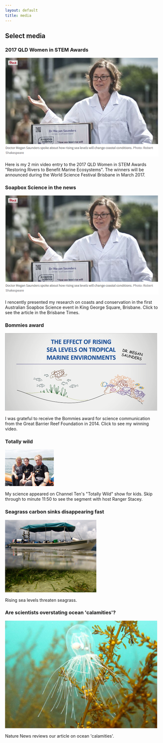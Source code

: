 ```yaml
---
layout: default
title: media
---
```


## Select media

<div class = "image_projpage">
<h3> 2017 QLD Women in STEM Awards </h3>
<img src="/images/megan_soapbox.png" class="boximage" >
<a href="https://youtu.be/HqSBgxDd6mA" target= "_blank" >
   <span class="emptyspan"></span>
</a>
<p>
Here is my 2 min video entry to the 2017 QLD Women in STEM Awards "Restoring Rivers to Benefit Marine Ecosystems". The winners will be announced during the World Science Festival Brisbane in March 2017. 
</p>
</div>

<div class = "image_projpage">
<h3> Soapbox Science in the news  </h3>
<img src="/images/megan_soapbox.png" class="boximage" >
<a href="http://www.brisbanetimes.com.au/queensland/science-on-a-soapbox-comes-to-king-george-square-20160820-gqxb5f" target= "_blank" >
   <span class="emptyspan"></span>
</a>
<p>
I rencently presented my research on coasts and conservation in the first Australian Soapbox Science event in King George Square, Brisbane. Click to see the article in the Brisbane Times.
</p>
</div>

<div class = "image_projpage">
<h3> Bommies award  </h3>
<img src="/images/bommies.png" class="boximage" >
<a href="http://www.barrierreef.org/our-science/bommies-award/2014-winner#page-title" target= "_blank" >
   <span class="emptyspan"></span>
</a>
<p>
I was grateful to receive the Bommies award for science communication from the Great Barrier Reef Foundation in 2014. Click to see my winning video.
</p>
</div>

<div class = "image_projpage">
<h3> Totally wild  </h3>
<img src="/images/mediatotallywildsmall.png" class="boximage" >
<a href="http://tenplay.com.au/channel-eleven/totally-wild/season-22/episode-180" target="_blank">
   <span class="emptyspan"></span>
</a>
<p>
My science appeared on Channel Ten's "Totally Wild" show for kids. Skip through to minute 11:50 to see the segment with host Ranger Stacey.
</p>
</div>

<div class="floatclear"></div>

<div class = "image_projpage">
<h3> Seagrass carbon sinks disappearing fast  </h3>
<img src="/images/seagrass_crop.png" class="boximage" >
<a href="https://theconversation.com/seagrass-carbon-sinks-fast-disappearing-study-14284" target= "_blank" >
   <span class="emptyspan"></span>
</a>
<p>
Rising sea levels threaten seagrass.
</p>
</div>

<div class = "image_projpage">
<h3> Are scientists overstating ocean 'calamities'?  </h3>
<img src="/images/jelly.jpg" class="boximage" >
<a href="http://www.nature.com/news/ocean-calamities-oversold-say-researchers-1.16714" target="_blank">
   <span class="emptyspan"></span>
</a>
<p>
Nature News reviews our article on ocean 'calamities'.
</p>
</div>

<div class="floatclear"></div>
